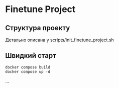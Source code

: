# Finetune Project

## Структура проекту

Детально описана у scripts/init_finetune_project.sh

## Швидкий старт
```
docker compose build
docker compose up -d
```
...
